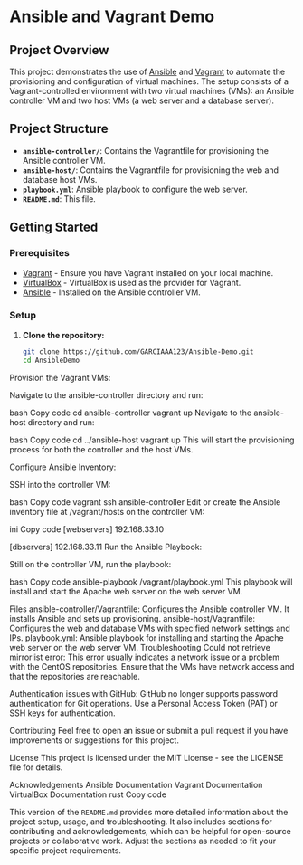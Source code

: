 # Ansible and Vagrant Demo

## Project Overview

This project demonstrates the use of [Ansible](https://www.ansible.com/) and [Vagrant](https://www.vagrantup.com/) to automate the provisioning and configuration of virtual machines. The setup consists of a Vagrant-controlled environment with two virtual machines (VMs): an Ansible controller VM and two host VMs (a web server and a database server).

## Project Structure


- **`ansible-controller/`**: Contains the Vagrantfile for provisioning the Ansible controller VM.
- **`ansible-host/`**: Contains the Vagrantfile for provisioning the web and database host VMs.
- **`playbook.yml`**: Ansible playbook to configure the web server.
- **`README.md`**: This file.

## Getting Started

### Prerequisites

- [Vagrant](https://www.vagrantup.com/downloads) - Ensure you have Vagrant installed on your local machine.
- [VirtualBox](https://www.virtualbox.org/wiki/Downloads) - VirtualBox is used as the provider for Vagrant.
- [Ansible](https://docs.ansible.com/ansible/latest/installation_guide/intro_installation.html) - Installed on the Ansible controller VM.

### Setup

1. **Clone the repository:**

   ```bash
   git clone https://github.com/GARCIAAA123/Ansible-Demo.git
   cd AnsibleDemo
Provision the Vagrant VMs:

Navigate to the ansible-controller directory and run:

bash
Copy code
cd ansible-controller
vagrant up
Navigate to the ansible-host directory and run:

bash
Copy code
cd ../ansible-host
vagrant up
This will start the provisioning process for both the controller and the host VMs.

Configure Ansible Inventory:

SSH into the controller VM:

bash
Copy code
vagrant ssh ansible-controller
Edit or create the Ansible inventory file at /vagrant/hosts on the controller VM:

ini
Copy code
[webservers]
192.168.33.10

[dbservers]
192.168.33.11
Run the Ansible Playbook:

Still on the controller VM, run the playbook:

bash
Copy code
ansible-playbook /vagrant/playbook.yml
This playbook will install and start the Apache web server on the web server VM.

Files
ansible-controller/Vagrantfile: Configures the Ansible controller VM. It installs Ansible and sets up provisioning.
ansible-host/Vagrantfile: Configures the web and database VMs with specified network settings and IPs.
playbook.yml: Ansible playbook for installing and starting the Apache web server on the web server VM.
Troubleshooting
Could not retrieve mirrorlist error: This error usually indicates a network issue or a problem with the CentOS repositories. Ensure that the VMs have network access and that the repositories are reachable.

Authentication issues with GitHub: GitHub no longer supports password authentication for Git operations. Use a Personal Access Token (PAT) or SSH keys for authentication.

Contributing
Feel free to open an issue or submit a pull request if you have improvements or suggestions for this project.

License
This project is licensed under the MIT License - see the LICENSE file for details.

Acknowledgements
Ansible Documentation
Vagrant Documentation
VirtualBox Documentation
rust
Copy code

This version of the `README.md` provides more detailed information about the project setup, usage, and troubleshooting. It also includes sections for contributing and acknowledgements, which can be helpful for open-source projects or collaborative work. Adjust the sections as needed to fit your specific project requirements.





